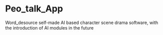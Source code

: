 # Peo_talk_App
Word_desource self-made AI based character scene drama software, with the introduction of AI modules in the future
